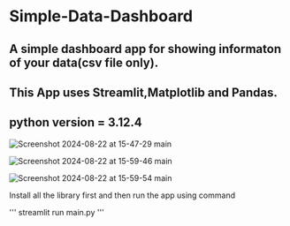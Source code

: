 # Simple-Data-Dashboard

## A simple dashboard app for showing informaton of your data(csv file only).

## This App uses Streamlit,Matplotlib and Pandas.

## python version = 3.12.4

![Screenshot 2024-08-22 at 15-47-29 main](https://github.com/user-attachments/assets/469e5de1-0a7e-4ed6-9088-edfe3d60c717)

![Screenshot 2024-08-22 at 15-59-46 main](https://github.com/user-attachments/assets/f162ec40-4bd5-4607-89c6-5a460a7eb316)

![Screenshot 2024-08-22 at 15-59-54 main](https://github.com/user-attachments/assets/c349e759-6207-4dad-a045-6041f99b989f)

Install all the library first and then run the app using command

'''
streamlit run main.py
'''
